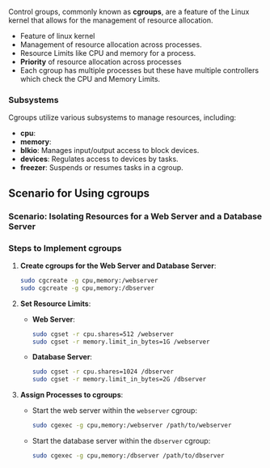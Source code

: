 Control groups, commonly known as **cgroups**, are a feature of the Linux kernel that allows for the management of resource allocation.
- Feature of linux kernel
- Management of resource allocation across processes.
- Resource Limits like CPU and memory for a process.
- **Priority** of resource allocation across processes
- Each cgroup has multiple processes but these have multiple controllers which check the CPU and Memory Limits.

### Subsystems
Cgroups utilize various subsystems to manage resources, including:
- **cpu**:
- **memory**: 
- **blkio**: Manages input/output access to block devices.
- **devices**: Regulates access to devices by tasks.
- **freezer**: Suspends or resumes tasks in a cgroup.

## Scenario for Using cgroups

### Scenario: Isolating Resources for a Web Server and a Database Server

### Steps to Implement cgroups

1. **Create cgroups for the Web Server and Database Server**:
   ```bash
   sudo cgcreate -g cpu,memory:/webserver
   sudo cgcreate -g cpu,memory:/dbserver
   ```

2. **Set Resource Limits**:
   - **Web Server**:
     ```bash
     sudo cgset -r cpu.shares=512 /webserver
     sudo cgset -r memory.limit_in_bytes=1G /webserver
     ```
   - **Database Server**:
     ```bash
     sudo cgset -r cpu.shares=1024 /dbserver
     sudo cgset -r memory.limit_in_bytes=2G /dbserver
     ```

3. **Assign Processes to cgroups**:
   - Start the web server within the `webserver` cgroup:
     ```bash
     sudo cgexec -g cpu,memory:/webserver /path/to/webserver
     ```
   - Start the database server within the `dbserver` cgroup:
     ```bash
     sudo cgexec -g cpu,memory:/dbserver /path/to/dbserver
     ```
